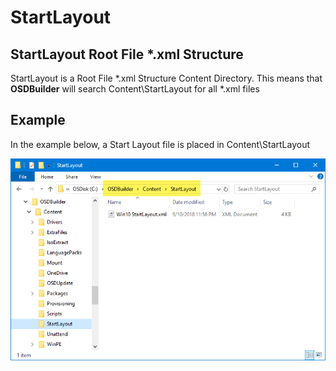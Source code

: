 # StartLayout

## StartLayout Root File \*.xml Structure

StartLayout is a Root File \*.xml Structure Content Directory.  This means that **OSDBuilder** will search Content\StartLayout for all \*.xml files

## Example

In the example below, a Start Layout file is placed in Content\StartLayout

![](../../../../.gitbook/assets/image%20%28198%29.png)



